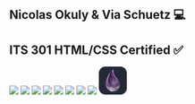 ## Nicolas Okuly & Via Schuetz 💻
## ITS 301 HTML/CSS Certified ✅
<p align="left">
  <img src="https://github.com/rahul-jha98/README_icons/blob/main/language_and_tools/square/javascript/javascript.svg" width="50" />
  <img src="https://github.com/rahul-jha98/README_icons/blob/main/language_and_tools/square/html/html.svg" width="50" />
  <img src="https://github.com/rahul-jha98/README_icons/blob/main/language_and_tools/square/css/css.svg" width="50" />
  <img src="https://github.com/rahul-jha98/README_icons/blob/main/language_and_tools/square/python/python.svg" width="50" />
  <img src="https://github.com/rahul-jha98/README_icons/blob/main/language_and_tools/square/java/java.svg" width="50" />
  <img src="https://github.com/rahul-jha98/README_icons/blob/main/language_and_tools/square/c%2B%2B/c%2B%2B.svg" width="50" />
  <img src="https://github.com/rahul-jha98/README_icons/blob/main/language_and_tools/square/node/node.svg" width="50" />
  <img src="https://github.com/rahul-jha98/README_icons/blob/main/language_and_tools/square/c/c.png" width="50" />
  <img src="https://raw.githubusercontent.com/tandpfun/skill-icons/refs/heads/main/icons/Elixir-Dark.svg" width="50" />
</p>
